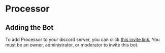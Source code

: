 # Processor
## Adding the Bot
To add Processor to your discord server, you can click [this invite link.](https://discord.com/oauth2/authorize?client_id=689678745782714464&scope=bot) You must be an owner, administrator, or moderator to invite this bot.


